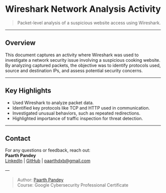 # Wireshark Network Analysis Activity

> Packet-level analysis of a suspicious website access using Wireshark.

---

## Overview

This document captures an activity where Wireshark was used to investigate a network security issue involving a suspicious cooking website. By analyzing captured packets, the objective was to identify protocols used, source and destination IPs, and assess potential security concerns.

---

## Key Highlights

- Used Wireshark to analyze packet data.
- Identified key protocols like TCP and HTTP used in communication.
- Investigated unusual behaviors, such as repeated redirections.
- Highlighted importance of traffic inspection for threat detection.

---

## Contact

For any questions or feedback, reach out:  
**Paarth Pandey**  
[LinkedIn](https://www.linkedin.com/in/paarth-pandey-13779529b/) | [GitHub](https://github.com/paarthpandey10) | paarthdxb@gmail.com

—

> Author: [Paarth Pandey](https://github.com/paarthpandey10)  
> Course: Google Cybersecurity Professional Certificate
